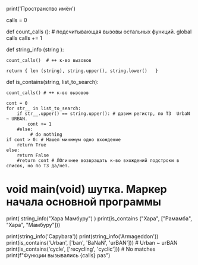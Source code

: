 print('Пространство имён')

calls = 0


def count_calls ():    # подсчитывающая вызовы остальных функций.
    global calls
    calls += 1


def string_info (string ):

    count_calls()  # ++ к-во вызовов

    return { len (string), string.upper(), string.lower()   }



def is_contains(string, list_to_search):

    count_calls() # ++ к-во вызовов

    cont = 0
    for str__ in list_to_search:
        if str__.upper() == string.upper(): # давим регистр, по ТЗ  UrbaN ~ URBAN.
            cont += 1
        #else:
             # do nothing
    if cont > 0: # Нашел минимум одно вхождение
        return True
    else:
        return False
        #return cont # ЛОгичнее возвращать к-во вхождений подстроки в список, но по ТЗ да/нет.




# void main(void) шутка. Маркер начала основной программы

print( string_info("Хара Мамбуру") )
print(is_contains ("Хара", ["Рамамба", "Хара", "Мамбуру"]))

print(string_info('Capybara'))
print(string_info('Armageddon'))
print(is_contains('Urban', ['ban', 'BaNaN', 'urBAN'])) # Urban ~ urBAN
print(is_contains('cycle', ['recycling', 'cyclic'])) # No matches
print(f"Функции вызывались {calls} раз")

